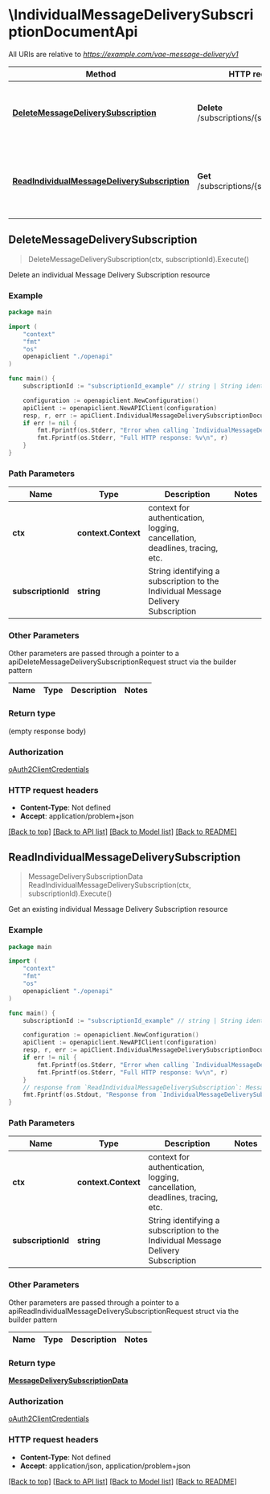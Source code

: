 # \IndividualMessageDeliverySubscriptionDocumentApi

All URIs are relative to *https://example.com/vae-message-delivery/v1*

Method | HTTP request | Description
------------- | ------------- | -------------
[**DeleteMessageDeliverySubscription**](IndividualMessageDeliverySubscriptionDocumentApi.md#DeleteMessageDeliverySubscription) | **Delete** /subscriptions/{subscriptionId} | Delete an individual Message Delivery Subscription resource
[**ReadIndividualMessageDeliverySubscription**](IndividualMessageDeliverySubscriptionDocumentApi.md#ReadIndividualMessageDeliverySubscription) | **Get** /subscriptions/{subscriptionId} | Get an existing individual Message Delivery Subscription resource



## DeleteMessageDeliverySubscription

> DeleteMessageDeliverySubscription(ctx, subscriptionId).Execute()

Delete an individual Message Delivery Subscription resource

### Example

```go
package main

import (
    "context"
    "fmt"
    "os"
    openapiclient "./openapi"
)

func main() {
    subscriptionId := "subscriptionId_example" // string | String identifying a subscription to the Individual Message Delivery Subscription

    configuration := openapiclient.NewConfiguration()
    apiClient := openapiclient.NewAPIClient(configuration)
    resp, r, err := apiClient.IndividualMessageDeliverySubscriptionDocumentApi.DeleteMessageDeliverySubscription(context.Background(), subscriptionId).Execute()
    if err != nil {
        fmt.Fprintf(os.Stderr, "Error when calling `IndividualMessageDeliverySubscriptionDocumentApi.DeleteMessageDeliverySubscription``: %v\n", err)
        fmt.Fprintf(os.Stderr, "Full HTTP response: %v\n", r)
    }
}
```

### Path Parameters


Name | Type | Description  | Notes
------------- | ------------- | ------------- | -------------
**ctx** | **context.Context** | context for authentication, logging, cancellation, deadlines, tracing, etc.
**subscriptionId** | **string** | String identifying a subscription to the Individual Message Delivery Subscription | 

### Other Parameters

Other parameters are passed through a pointer to a apiDeleteMessageDeliverySubscriptionRequest struct via the builder pattern


Name | Type | Description  | Notes
------------- | ------------- | ------------- | -------------


### Return type

 (empty response body)

### Authorization

[oAuth2ClientCredentials](../README.md#oAuth2ClientCredentials)

### HTTP request headers

- **Content-Type**: Not defined
- **Accept**: application/problem+json

[[Back to top]](#) [[Back to API list]](../README.md#documentation-for-api-endpoints)
[[Back to Model list]](../README.md#documentation-for-models)
[[Back to README]](../README.md)


## ReadIndividualMessageDeliverySubscription

> MessageDeliverySubscriptionData ReadIndividualMessageDeliverySubscription(ctx, subscriptionId).Execute()

Get an existing individual Message Delivery Subscription resource

### Example

```go
package main

import (
    "context"
    "fmt"
    "os"
    openapiclient "./openapi"
)

func main() {
    subscriptionId := "subscriptionId_example" // string | String identifying a subscription to the Individual Message Delivery Subscription

    configuration := openapiclient.NewConfiguration()
    apiClient := openapiclient.NewAPIClient(configuration)
    resp, r, err := apiClient.IndividualMessageDeliverySubscriptionDocumentApi.ReadIndividualMessageDeliverySubscription(context.Background(), subscriptionId).Execute()
    if err != nil {
        fmt.Fprintf(os.Stderr, "Error when calling `IndividualMessageDeliverySubscriptionDocumentApi.ReadIndividualMessageDeliverySubscription``: %v\n", err)
        fmt.Fprintf(os.Stderr, "Full HTTP response: %v\n", r)
    }
    // response from `ReadIndividualMessageDeliverySubscription`: MessageDeliverySubscriptionData
    fmt.Fprintf(os.Stdout, "Response from `IndividualMessageDeliverySubscriptionDocumentApi.ReadIndividualMessageDeliverySubscription`: %v\n", resp)
}
```

### Path Parameters


Name | Type | Description  | Notes
------------- | ------------- | ------------- | -------------
**ctx** | **context.Context** | context for authentication, logging, cancellation, deadlines, tracing, etc.
**subscriptionId** | **string** | String identifying a subscription to the Individual Message Delivery Subscription | 

### Other Parameters

Other parameters are passed through a pointer to a apiReadIndividualMessageDeliverySubscriptionRequest struct via the builder pattern


Name | Type | Description  | Notes
------------- | ------------- | ------------- | -------------


### Return type

[**MessageDeliverySubscriptionData**](MessageDeliverySubscriptionData.md)

### Authorization

[oAuth2ClientCredentials](../README.md#oAuth2ClientCredentials)

### HTTP request headers

- **Content-Type**: Not defined
- **Accept**: application/json, application/problem+json

[[Back to top]](#) [[Back to API list]](../README.md#documentation-for-api-endpoints)
[[Back to Model list]](../README.md#documentation-for-models)
[[Back to README]](../README.md)

